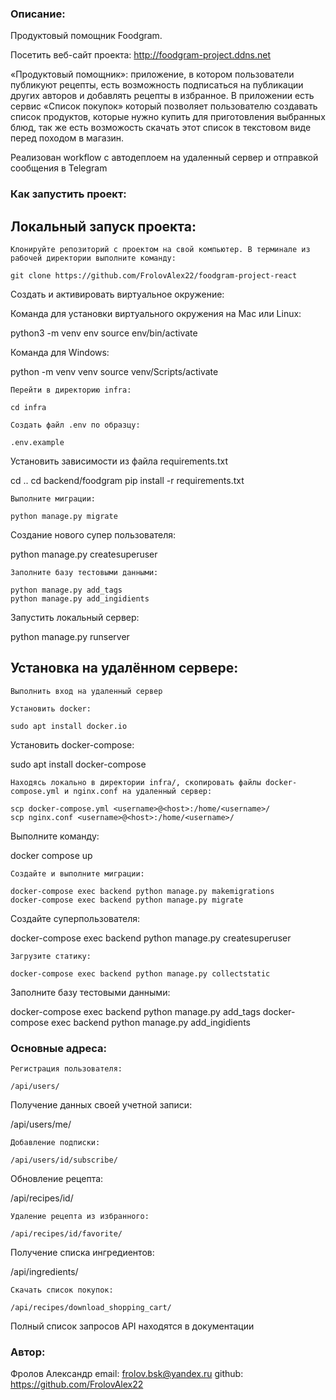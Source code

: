 ### Описание:

Продуктовый помощник Foodgram.

Посетить веб-сайт проекта: http://foodgram-project.ddns.net

«Продуктовый помощник»: приложение, в котором пользователи публикуют рецепты, есть возможность подписаться на публикации других авторов и добавлять рецепты в избранное. В приложении есть сервис «Список покупок» который позволяет пользователю создавать список продуктов, которые нужно купить для приготовления выбранных блюд, так же есть возможость скачать этот список в текстовом виде перед походом в магазин.

Реализован workflow c автодеплоем на удаленный сервер и отправкой сообщения в Telegram

### Как запустить проект:

## Локальный запуск проекта:
```
Клонируйте репозиторий с проектом на свой компьютер. В терминале из рабочей директории выполните команду:

git clone https://github.com/FrolovAlex22/foodgram-project-react

```
Cоздать и активировать виртуальное окружение:

Команда для установки виртуального окружения на Mac или Linux:

python3 -m venv env
source env/bin/activate

Команда для Windows:

python -m venv venv
source venv/Scripts/activate

```
Перейти в директорию infra:

cd infra

Создать файл .env по образцу:

.env.example

```
Установить зависимости из файла requirements.txt

cd ..
cd backend/foodgram
pip install -r requirements.txt

```
Выполните миграции:

python manage.py migrate

```
Создание нового супер пользователя:

python manage.py createsuperuser

```
Заполните базу тестовыми данными:

python manage.py add_tags
python manage.py add_ingidients 

```
Запустить локальный сервер:

python manage.py runserver

## Установка на удалённом сервере:
```
Выполнить вход на удаленный сервер

Установить docker:

sudo apt install docker.io

```
Установить docker-compose:

sudo apt install docker-compose    

```
Находясь локально в директории infra/, скопировать файлы docker-compose.yml и nginx.conf на удаленный сервер:

scp docker-compose.yml <username>@<host>:/home/<username>/
scp nginx.conf <username>@<host>:/home/<username>/

```
Выполните команду:

docker compose up 

```
Создайте и выполните миграции:

docker-compose exec backend python manage.py makemigrations
docker-compose exec backend python manage.py migrate

```
Создайте суперпользователя:

docker-compose exec backend python manage.py createsuperuser

```
Загрузите статику:

docker-compose exec backend python manage.py collectstatic

```
Заполните базу тестовыми данными:

docker-compose exec backend python manage.py add_tags
docker-compose exec backend python manage.py add_ingidients 

### Основные адреса:

```
Регистрация пользователя:

/api/users/

```
Получение данных своей учетной записи:

/api/users/me/ 

```
Добавление подписки:

/api/users/id/subscribe/

```
Обновление рецепта:

/api/recipes/id/

```
Удаление рецепта из избранного:

/api/recipes/id/favorite/

```
Получение списка ингредиентов:

/api/ingredients/

```
Скачать список покупок:

/api/recipes/download_shopping_cart/

```
Полный список запросов API находятся в документации

### Автор:

Фролов Александр
email: frolov.bsk@yandex.ru
github: https://github.com/FrolovAlex22
